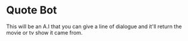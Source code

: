 # Quote Bot
This will be an A.I that you can give a line of dialogue and it'll return the movie or tv show it came from. 
